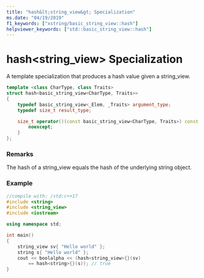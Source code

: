 ```yaml
---
title: "hash&lt;string_view&gt; Specialization"
ms.date: "04/19/2019"
f1_keywords: ["xstring/basic_string_view::hash"]
helpviewer_keywords: ["std::basic_string_view::hash"]
---
```

# hash&lt;string_view&gt; Specialization

A template specialization that produces a hash value given a string_view.

```cpp
template <class CharType, class Traits>
struct hash<basic_string_view<CharType, Traits>>
{
    typedef basic_string_view<_Elem, _Traits> argument_type;
    typedef size_t result_type;

    size_t operator()(const basic_string_view<CharType, Traits>) const
        noexcept;
    }
};
```
### Remarks

The hash of a string_view equals the hash of the underlying string object.

### Example

```cpp
//compile with: /std:c++17
#include <string>
#include <string_view>
#include <iostream>

using namespace std;

int main()
{
	string_view sv{ "Hello world" };
	string s{ "Hello world" };
	cout << boolalpha << (hash<string_view>{}(sv)
		== hash<string>{}(s)); // true
}
```